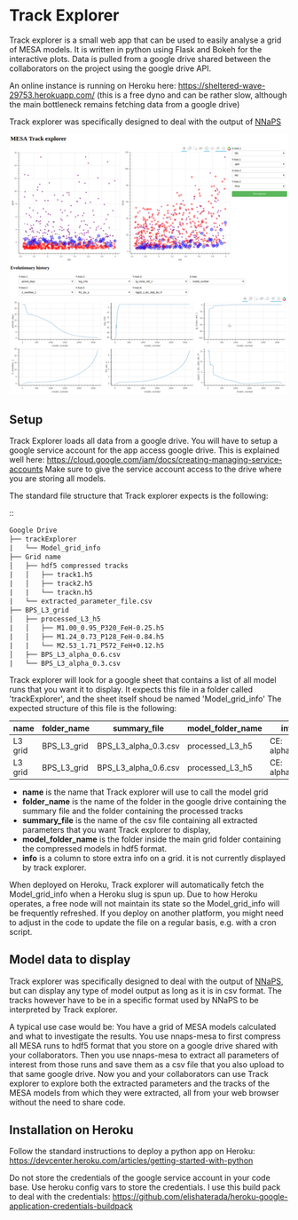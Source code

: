 # Track Explorer

Track explorer is a small web app that can be used to easily analyse a grid of MESA models. It is written in python
using Flask and Bokeh for the interactive plots. Data is pulled from a google drive shared between the collaborators
on the project using the google drive API.

An online instance is running on Heroku here: https://sheltered-wave-29753.herokuapp.com/ (this is a free dyno and
can be rather slow, although the main bottleneck remains fetching data from a google drive)

Track explorer was specifically designed to deal with the output of [NNaPS](https://github.com/vosjo/nnaps)

![trackexplorer_screenshot](docs/trackexplorer_app.png)

## Setup

Track Explorer loads all data from a google drive. You will have to setup a google service account for the app access 
google drive. This is explained well here: https://cloud.google.com/iam/docs/creating-managing-service-accounts
Make sure to give the service account access to the drive where you are storing all models.

The standard file structure that Track explorer expects is the following:

::

    Google Drive
    ├── trackExplorer
    |   └── Model_grid_info
    ├── Grid name
    │   ├── hdf5 compressed tracks
    |   │   ├── track1.h5
    |   │   ├── track2.h5
    |   |   └── trackn.h5
    |   └── extracted_parameter_file.csv
    ├── BPS_L3_grid
    │   ├── processed_L3_h5
    |   │   ├── M1.00_0.95_P320_FeH-0.25.h5
    |   │   ├── M1.24_0.73_P128_FeH-0.84.h5
    |   |   └── M2.53_1.71_P572_FeH+0.12.h5
    │   ├── BPS_L3_alpha_0.6.csv
    |   └── BPS_L3_alpha_0.3.csv

Track explorer will look for a google sheet that contains a list of all model runs that you want it to display. It 
expects this file in a folder called 'trackExplorer', and the sheet itself shoud be named 'Model_grid_info'
The expected structure of this file is the following:

|   name  | folder_name | summary_file         | model_folder_name | info            |
|---------|-------------|----------------------|-------------------|-----------------|
| L3 grid | BPS_L3_grid	| BPS_L3_alpha_0.3.csv | processed_L3_h5   | CE: alpha=0.3   |
| L3 grid | BPS_L3_grid	| BPS_L3_alpha_0.6.csv | processed_L3_h5   | CE: alpha=0.6   |

- **name** is the name that Track explorer will use to call the model grid
- **folder_name** is the name of the folder in the google drive containing the summary file and the folder 
containing the processed tracks
- **summary_file** is the name of the csv file containing all extracted parameters that you want Track explorer to 
display, 
- **model_folder_name** is the folder inside the main grid folder containing the compressed models in hdf5 format.
- **info** is a column to store extra info on a grid. it is not currently displayed by track explorer.

When deployed on Heroku, Track explorer will automatically fetch the Model_grid_info when a Heroku slug is spun up. Due
to how Heroku operates, a free node will not maintain its state so the Model_grid_info will be frequently refreshed. If
you deploy on another platform, you might need to adjust in the code to update the file on a regular basis, e.g. with a 
cron script. 

## Model data to display

Track explorer was specifically designed to deal with the output of [NNaPS](https://github.com/vosjo/nnaps), but can
display any type of model output as long as it is in csv format. The tracks however have to be in a specific format used
by NNaPS to be interpreted by Track explorer. 

A typical use case would be: You have a grid of MESA models calculated and what to investigate the results. You use 
nnaps-mesa to first compress all MESA runs to hdf5 format that you store on a google drive shared with your 
collaborators. Then you use nnaps-mesa to extract all parameters of interest from those runs and save them as a csv file 
that you also upload to that same google drive. Now you and your collaborators can use Track explorer to explore both 
the extracted parameters and the tracks of the MESA models from which they were extracted, all from your web browser
without the need to share code.


## Installation on Heroku

Follow the standard instructions to deploy a python app on Heroku: 
https://devcenter.heroku.com/articles/getting-started-with-python

Do not store the credentials of the google service account in your code base. Use heroku config vars to store the 
credentials. I use this build pack to deal with the credentials: 
https://github.com/elishaterada/heroku-google-application-credentials-buildpack 